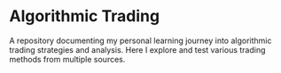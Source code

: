 # Algorithmic Trading

A repository documenting my personal learning journey into algorithmic trading strategies and analysis. Here I explore and test various trading methods from multiple sources.
